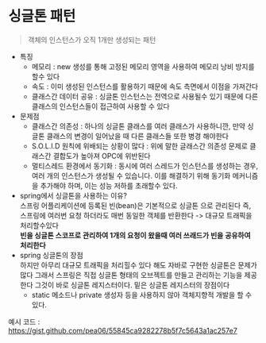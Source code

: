 # 싱글톤 패턴
>객체의 인스턴스가 오직 1개만 생성되는 패턴 

* 특징
  *  메모리 : new 생성를 통해 고정된 메모리 영역을 사용하여 메모리 낭비 방지를 할수 있다
  *  속도 : 이미 생성된 인스턴스를 활용하기 때문에 속도 측면에서 이점을 가져간다
  *  클래스간 데이터 공유 : 싱글톤 인스턴스는 전역으로 사용될수 있기 때문에  다른 클래스의 인스턴스들이 접근하여 사용할 수 있다
* 문제점
  * 클래스간 의존성 : 하나의 싱글톤 클래스를 여러 클래스가 사용하니깐, 만약 싱글톤 클래스의 변경이 일어났을 때 다른 클래스들 또한 병경 해야한다
  * S.O.L.I.D 원칙에 위배되는 상황이 많다 : 위에 말한 글래스간 의존성 문제로 클래스간 결합도가 높아져 OPC에 위반된다
  * 멀티스레드 환경에서 동기화 : 동시에 여러 스레드가 인스턴스를 생성하는 경우, 여러 개의 인스턴스가 생성될 수 있습니다. 이를 해결하기 위해 동기화 메커니즘을 추가해야 하며, 이는 성능 저하를 초래할수 있다.
* spring에서 싱글톤을 사용하는 이유?
  </br >
  스프링 어플리케이션에 등록된 빈(bean)은 기본적으로 싱글톤 으로 관리된다 즉, 스프링에 여러번 요청 하더라도 매번 동일한 객체를 반환한다 -> 대규모 트래픽을 처리할수있다
  </br>
  **빈을 싱글톤 스코프로 관리하여 1개의 요청이 왔을때 여러 쓰래드가 빈을 공유하여 처리한다**
* spring 싱글톤의 장점
  </br>
  하지만 아무리 대규모 트래픽을 처리힐수 있다 해도 자바로 구현한 싱글톤은 문제가 많다 그래서 스프링은 직접 싱글톤 형태의 오브젝트를 만들고 관리하는 기능을 제공한다 그것이 바로 싱글톤 레지스터이다. 밑은 싱글톤 레지스터의 장점이다 
  * static 메소드나 private 생성자 등을 사용하지 않아 객체지향적 개발을 할 수 있다.
  

예시 코드 : https://gist.github.com/pea06/55845ca9282278b5f7c5643a1ac257e7